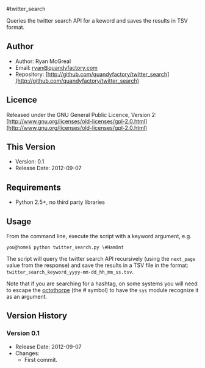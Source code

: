 #twitter_search

Queries the twitter search API for a keword and saves the results in TSV format.

## Author

* Author: Ryan McGreal
* Email: [ryan@quandyfactory.com](mailto:ryan@quandyfactory.com)
* Repository: [http://github.com/quandyfactory/twitter_search](http://github.com/quandyfactory/twitter_search)

## Licence

Released under the GNU General Public Licence, Version 2: [http://www.gnu.org/licenses/old-licenses/gpl-2.0.html](http://www.gnu.org/licenses/old-licenses/gpl-2.0.html)

## This Version

* Version: 0.1
* Release Date: 2012-09-07
  
## Requirements

* Python 2.5+, no third party libraries

## Usage

From the command line, execute the script with a keyword argument, e.g.

    you@home$ python twitter_search.py \#HamOnt

The script will query the twitter search API recursively (using the `next_page` value from the response) and save the results in a TSV file in the format: `twitter_search_keyword_yyyy-mm-dd_hh_mm_ss.tsv`.

Note that if you are searching for a hashtag, on some systems you will need to escape the [octothorpe](http://en.wiktionary.org/wiki/octothorpe) (the # symbol) to have the `sys` module recognize it as an argument.

## Version History

### Version 0.1

* Release Date: 2012-09-07
* Changes:
    * First commit.
